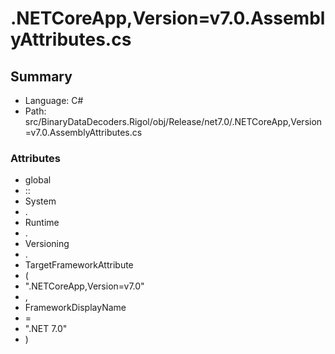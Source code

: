 ﻿# .NETCoreApp,Version=v7.0.AssemblyAttributes.cs

## Summary

* Language: C#
* Path: src/BinaryDataDecoders.Rigol/obj/Release/net7.0/.NETCoreApp,Version=v7.0.AssemblyAttributes.cs

### Attributes

 - global
 - ::
 - System
 - .
 - Runtime
 - .
 - Versioning
 - .
 - TargetFrameworkAttribute
 - (
 - ".NETCoreApp,Version=v7.0"
 - ,
 - FrameworkDisplayName
 - =
 - ".NET 7.0"
 - )

